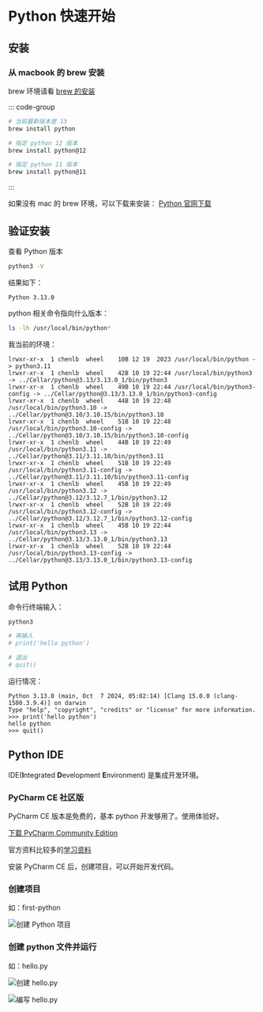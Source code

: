 # Python 快速开始

## 安装

### 从 macbook 的 brew 安装

brew 环境请看 [brew 的安装](/pc/macbook-env#brew)

::: code-group
```bash [python]
# 当前最新版本是 13
brew install python
```

```bash [python@12]
# 指定 python 12 版本
brew install python@12
```

```bash [python@11]
# 指定 python 11 版本
brew install python@11
```
:::

如果没有 mac 的 brew 环境，可以下载来安装： [Python 官网下载](https://www.python.org/downloads/)

## 验证安装

查看 Python 版本
```bash
python3 -V
```

结果如下：
```text
Python 3.13.0
```

python 相关命令指向什么版本：
```bash
ls -lh /usr/local/bin/python*
```

我当前的环境：
```text:line-numbers{2}
lrwxr-xr-x  1 chenlb  wheel    10B 12 19  2023 /usr/local/bin/python -> python3.11
lrwxr-xr-x  1 chenlb  wheel    42B 10 19 22:44 /usr/local/bin/python3 -> ../Cellar/python@3.13/3.13.0_1/bin/python3
lrwxr-xr-x  1 chenlb  wheel    49B 10 19 22:44 /usr/local/bin/python3-config -> ../Cellar/python@3.13/3.13.0_1/bin/python3-config
lrwxr-xr-x  1 chenlb  wheel    44B 10 19 22:48 /usr/local/bin/python3.10 -> ../Cellar/python@3.10/3.10.15/bin/python3.10
lrwxr-xr-x  1 chenlb  wheel    51B 10 19 22:48 /usr/local/bin/python3.10-config -> ../Cellar/python@3.10/3.10.15/bin/python3.10-config
lrwxr-xr-x  1 chenlb  wheel    44B 10 19 22:49 /usr/local/bin/python3.11 -> ../Cellar/python@3.11/3.11.10/bin/python3.11
lrwxr-xr-x  1 chenlb  wheel    51B 10 19 22:49 /usr/local/bin/python3.11-config -> ../Cellar/python@3.11/3.11.10/bin/python3.11-config
lrwxr-xr-x  1 chenlb  wheel    45B 10 19 22:49 /usr/local/bin/python3.12 -> ../Cellar/python@3.12/3.12.7_1/bin/python3.12
lrwxr-xr-x  1 chenlb  wheel    52B 10 19 22:49 /usr/local/bin/python3.12-config -> ../Cellar/python@3.12/3.12.7_1/bin/python3.12-config
lrwxr-xr-x  1 chenlb  wheel    45B 10 19 22:44 /usr/local/bin/python3.13 -> ../Cellar/python@3.13/3.13.0_1/bin/python3.13
lrwxr-xr-x  1 chenlb  wheel    52B 10 19 22:44 /usr/local/bin/python3.13-config -> ../Cellar/python@3.13/3.13.0_1/bin/python3.13-config
```

## 试用 Python

命令行终端输入：
```bash
python3

# 再输入
# print('hello python')

# 退出
# quit()
```

运行情况：

```bash{3,5}
Python 3.13.0 (main, Oct  7 2024, 05:02:14) [Clang 15.0.0 (clang-1500.3.9.4)] on darwin
Type "help", "copyright", "credits" or "license" for more information.
>>> print('hello python')
hello python
>>> quit()
```

## Python IDE

IDE(**I**ntegrated **D**evelopment **E**nvironment) 是集成开发环境。

### PyCharm CE 社区版

PyCharm CE 版本是免费的，基本 python 开发够用了。使用体验好。

[下载 PyCharm Community Edition](https://www.jetbrains.com/pycharm/download)

官方资料比较多的[学习资料](https://www.jetbrains.com/pycharm/learn/)

安装 PyCharm CE 后，创建项目，可以开始开发代码。

### 创建项目

如：first-python

![创建 Python 项目](/img/ide/pycharm-first-create-project.jpg)

### 创建 python 文件并运行

如：hello.py

![创建 hello.py](/img/ide/pycharm-create-python-file.jpg)

![编写 hello.py](/img/ide/pycharm-run-python-file.jpg)
